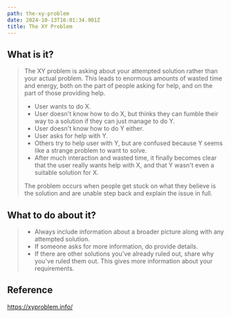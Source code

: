 ```yaml
---
path: the-xy-problem
date: 2024-10-13T16:01:34.901Z
title: The XY Problem
---
```

## What is it?

> The XY problem is asking about your attempted solution rather than your actual problem. This leads to enormous amounts of wasted time and energy, both on the part of people asking for help, and on the part of those providing help.
>
> * User wants to do X.
> * User doesn't know how to do X, but thinks they can fumble their way to a solution if they can just manage to do Y.
> * User doesn't know how to do Y either.
> * User asks for help with Y.
> * Others try to help user with Y, but are confused because Y seems like a strange problem to want to solve.
> * After much interaction and wasted time, it finally becomes clear that the user really wants help with X, and that Y wasn't even a suitable solution for X.
>
> The problem occurs when people get stuck on what they believe is the solution and are unable step back and explain the issue in full.

## What to do about it?

> * Always include information about a broader picture along with any attempted solution.
> * If someone asks for more information, do provide details.
> * If there are other solutions you've already ruled out, share why you've ruled them out. This gives more information about your requirements.

## Reference
https://xyproblem.info/